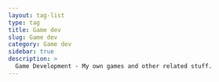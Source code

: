 ```yaml
---
layout: tag-list
type: tag
title: Game dev
slug: Game dev
category: Game dev
sidebar: true
description: >
  Game Development - My own games and other related stuff.
---
```


